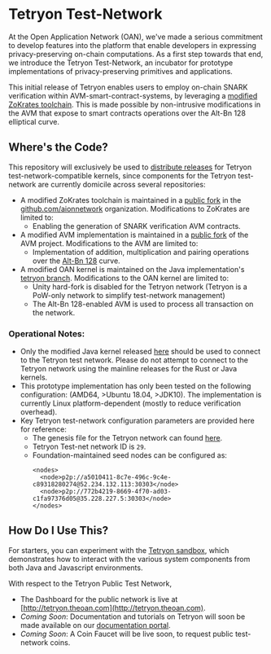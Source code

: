 # Tetryon Test-Network

At the Open Application Network (OAN), we've made a serious commitment to develop features into the platform that enable developers in expressing privacy-preserving on-chain computations. As a first step towards that end, we introduce the Tetryon Test-Network, an incubator for prototype implementations of privacy-preserving primitives and applications.  

This initial release of Tetryon enables users to employ on-chain SNARK verification within AVM-smart-contract-systems, by leveraging a [modified ZoKrates toolchain](https://github.com/aionnetwork/zokrates-avm). This is made possible by non-intrusive modifications in the AVM that expose to smart contracts operations over the Alt-Bn 128 elliptical curve. 

## Where's the Code?

This repository will exclusively be used to [distribute releases](https://github.com/aionnetwork/tetryon/releases) for Tetryon test-network-compatible kernels, since components for the Tetryon test-network are currently domicile across several repositories: 

* A modified ZoKrates toolchain is maintained in a [public fork](https://github.com/aionnetwork/zokrates-avm) in the [github.com/aionnetwork](https://github.com/aionnetwork) organization. Modifications to ZoKrates are limited to:
    * Enabling the generation of SNARK verification AVM contracts.
* A modified AVM implementation is maintained in a [public fork](https://github.com/ali-sharif/avm/tree/tetryon) of the AVM project. Modifications to the AVM are limited to: 
    * Implementation of addition, multiplication and pairing operations over the [Alt-Bn 128](https://github.com/aionnetwork/bn128-jni) curve. 
* A modified OAN kernel is maintained on the Java implementation's [tetryon branch](https://github.com/aionnetwork/aion/tree/tetryon). Modifications to the OAN kernel are limited to:
    * Unity hard-fork is disabled for the Tetryon network (Tetryon is a PoW-only network to simplify test-network management)
    * The Alt-Bn 128-enabled AVM is used to process all transaction on the network.
    
 ### Operational Notes: 
 * Only the modified Java kernel released [here](https://github.com/aionnetwork/tetryon/releases) should be used to connect to the Tetryon test network. Please do not attempt to connect to the Tetryon network using the mainline releases for the Rust or Java kernels. 
 * This prototype implementation has only been tested on the following configuration: (AMD64, >Ubuntu 18.04, >JDK10). The implementation is currently Linux platform-dependent (mostly to reduce verification overhead). 
 * Key Tetryon test-network configuration parameters are provided here for reference: 
    * The genesis file for the Tetryon network can found [here](https://github.com/aionnetwork/aion/blob/tetryon/config/tetryon/genesis.json).
    * Tetryon Test-net network ID is `29`.
    * Foundation-maintained seed nodes can be configured as: 
      ```
      <nodes>
        <node>p2p://a5010411-8c7e-496c-9c4e-c89318280274@52.234.132.113:30303</node>
        <node>p2p://772b4219-8669-4f70-ad03-c1fa97376d05@35.228.227.5:30303</node>
      </nodes>
      ```

 ## How Do I Use This?  
 
For starters, you can experiment with the [Tetryon sandbox](https://github.com/aionnetwork/tetryon-bench), which demonstrates how to interact with the various system components from both Java and Javascript environments.
 
With respect to the Tetryon Public Test Network, 
 * The Dashboard for the public network is live at [http://tetryon.theoan.com](http://tetryon.theoan.com). 
 * *Coming Soon*: Documentation and tutorials on Tetryon will soon be made available on our [documentation portal](https://developer.theoan.com/docs/custom-kits).
 * *Coming Soon*: A Coin Faucet will be live soon, to request public test-network coins.
 